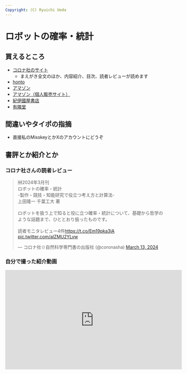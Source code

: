 ```yaml
---
Copyright: (C) Ryuichi Ueda
---
```



# ロボットの確率・統計

## 買えるところ

* [コロナ社のサイト](https://www.coronasha.co.jp/np/isbn/9784339046878/)
    * まえがき全文のほか、内容紹介、目次、読者レビューが読めます
* [honto](https://honto.jp/netstore/pd-book_33121980.html)
* [アマゾン](https://amzn.to/49YYoho)
* [アマゾン（個人販売サイト）](https://www.amazon.co.jp/shop/ryuichiueda)
* [紀伊國屋書店](https://www.kinokuniya.co.jp/f/dsg-01-9784339046878)
* [有隣堂](https://search.yurindo.bscentral.jp/item?sc=210&sc=231&sc=242&sc=250&sc=260&sc=270&sc=280&sc=290&sc=300&sc=310&sc=320&sc=330&sc=340&sc=350&sc=370&sc=380&sc=390&sc=420&sc=430&sc=440&sc=460&sc=480&sc=510&sc=520&sc=530&sc=540&sc=550&sc=560&sc=570&sc=580&sc=620&sc=630&sc=640&sc=660&sc=670&sc=680&ic=9784339046878&sq=0)

## 間違いやタイポの指摘

* 直接私のMisskeyとかXのアカウントにどうぞ

## 書評とか紹介とか

### コロナ社さんの読者レビュー

<blockquote class="twitter-tweet"><p lang="ja" dir="ltr">🆕2024年3月刊<br>ロボットの確率・統計<br>-製作・競技・知能研究で役立つ考え方と計算法-<br>上田隆一 千葉工大 著　<br><br>ロボットを扱う上で知ると役に立つ確率・統計について、基礎から哲学のような話題まで、ひととおり扱ったものです。<br><br>読者モニタレビュー4件<a href="https://t.co/Em19pka3jA">https://t.co/Em19pka3jA</a> <a href="https://t.co/aIZMU2YLvw">pic.twitter.com/aIZMU2YLvw</a></p>&mdash; コロナ社☉自然科学専門書の出版社 (@coronasha) <a href="https://twitter.com/coronasha/status/1767709676496720379?ref_src=twsrc%5Etfw">March 13, 2024</a></blockquote> <script async src="https://platform.twitter.com/widgets.js" charset="utf-8"></script>

### 自分で撮った紹介動画

<iframe width="560" height="315" src="https://www.youtube.com/embed/fwxxyeigJfs?si=p1xh_izPm4US1ZvQ" title="YouTube video player" frameborder="0" allow="accelerometer; autoplay; clipboard-write; encrypted-media; gyroscope; picture-in-picture; web-share" allowfullscreen></iframe>
